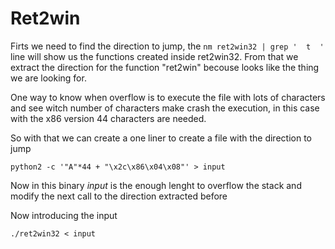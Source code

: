 
# Ret2win

Firts we need to find the direction to jump, the `nm ret2win32 | grep '  t  '` line will show us the functions created inside ret2win32. From that we extract the direction for the function "ret2win" becouse looks like the thing we are looking for.  

One way to know when overflow is to execute the file with lots of characters and see witch number of characters make crash the execution, in this case with the x86 version 44 characters are needed.

So with that we can create a one liner to create a file with the direction to jump

```console
python2 -c '"A"*44 + "\x2c\x86\x04\x08"' > input
```

Now in this binary *input* is the enough lenght to overflow the stack and modify the next call to the direction extracted before

Now introducing the input

```console
./ret2win32 < input
```
